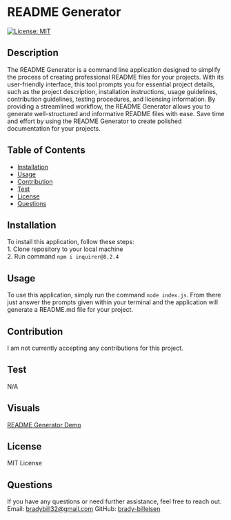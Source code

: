 # README Generator

[![License: MIT](https://img.shields.io/badge/License-MIT-yellow.svg)](https://opensource.org/licenses/MIT)

## Description
The README Generator is a command line application designed to simplify the process of creating professional README files for your projects. With its user-friendly interface, this tool prompts you for essential project details, such as the project description, installation instructions, usage guidelines, contribution guidelines, testing procedures, and licensing information. By providing a streamlined workflow, the README Generator allows you to generate well-structured and informative README files with ease. Save time and effort by using the README Generator to create polished documentation for your projects.
## Table of Contents
- [Installation](#installation)
- [Usage](#usage)
- [Contribution](#contribution)
- [Test](#test)
- [License](#license)
- [Questions](#questions)
## Installation
To install this application, follow these steps:<br>1. Clone repository to your local machine<br>2. Run command `npm i inquirer@8.2.4`
## Usage
To use this application, simply run the command `node index.js`. From there just answer the prompts given within your terminal and the application will generate a README.md file for your project.
## Contribution
I am not currently accepting any contributions for this project.
## Test
N/A
## Visuals
[README Generator Demo](https://www.awesomescreenshot.com/video/18565086?key=d91e41ce21b178200bb6b2c3b6d31322)
## License
MIT License
## Questions
If you have any questions or need further assistance, feel free to reach out.
Email: [bradybill32@gmail.com](mailto:bradybill32@gmail.com)
GitHub: [brady-billeisen](https://github.com/brady-billeisen)